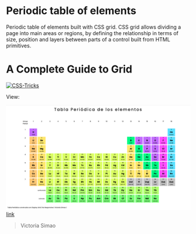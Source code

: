 # Periodic table of elements

Periodic table of elements built with CSS grid.
CSS grid allows dividing a page into main areas or regions, by defining the relationship in terms of size, position and layers between parts of a control built from HTML primitives.

# A Complete Guide to Grid
[![CSS-Tricks](https://encrypted-tbn0.gstatic.com/images?q=tbn:ANd9GcTfGL6h0PJ_lvAmCyueQRzXeOk_b3H0AEdgEA&usqp=CAU)](https://css-tricks.com/snippets/css/complete-guide-grid/)

View:

![Periodic table](TablaPeriodica.png) 
[link](http://google.com)


> Victoria Simao


